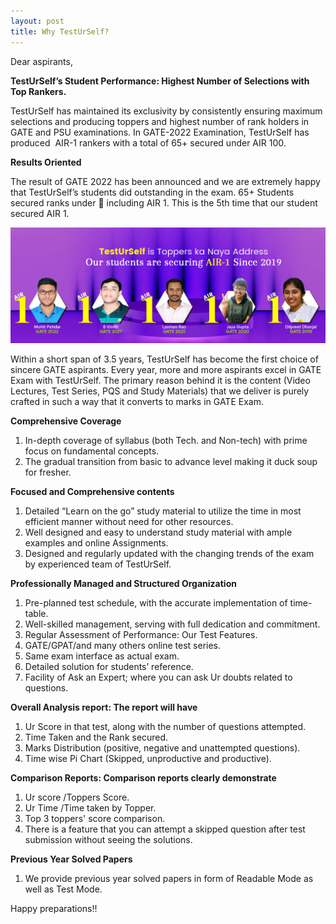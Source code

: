```yaml
---
layout: post
title: Why TestUrSelf? 
---
```

Dear aspirants,

**TestUrSelf’s Student Performance: Highest Number of Selections with Top Rankers.**

TestUrSelf has maintained its exclusivity by consistently ensuring maximum selections and producing toppers and highest number of rank holders in GATE and PSU examinations. In GATE-2022 Examination, TestUrSelf has produced  AIR-1 rankers with a total of 65+ secured under AIR 100.


**Results Oriented** 
	
The result of GATE 2022 has been announced and we are extremely happy that TestUrSelf’s students did outstanding in the exam. 65+ Students secured ranks under 💯 including AIR 1. This is the 5th time that our student secured AIR 1.

![image](/assets/images/13.png)

Within a short span of 3.5 years, TestUrSelf has become the first choice of sincere GATE aspirants. Every year, more and more aspirants excel in GATE Exam with TestUrSelf. The primary reason behind it is the content (Video Lectures, Test Series, PQS and Study Materials) that we deliver is purely crafted in such a way that it converts to marks in GATE Exam.

**Comprehensive Coverage**

1. In-depth coverage of syllabus (both Tech. and Non-tech) with prime focus on fundamental concepts.
2. The gradual transition from basic to advance level making it duck soup for fresher.

**Focused and Comprehensive contents**

1. Detailed “Learn on the go” study material to utilize the time in most efficient manner without need for other resources.
2. Well designed and easy to understand study material with ample examples and online Assignments.
3. Designed and regularly updated with the changing trends of the exam by experienced team of TestUrSelf.

**Professionally Managed and Structured Organization**

1. Pre-planned test schedule, with the accurate implementation of time-table.
2. Well-skilled management, serving with full dedication and commitment.
3. Regular Assessment of Performance: Our Test Features.
4. GATE/GPAT/and many others online test series.
5. Same exam interface as actual exam.
6. Detailed solution for students’ reference.
7. Facility of Ask an Expert; where you can ask Ur doubts related to questions.

**Overall Analysis report: The report will have**

1. Ur Score in that test, along with the number of questions attempted.
2. Time Taken and the Rank secured.
3. Marks Distribution (positive, negative and unattempted questions).
4. Time wise Pi Chart (Skipped, unproductive and productive).

**Comparison Reports: Comparison reports clearly demonstrate** 

1. Ur score /Toppers Score.
2. Ur Time /Time taken by Topper.
3. Top 3 toppers' score comparison.
4. There is a feature that you can attempt a skipped question after test submission without seeing the solutions.

**Previous Year Solved Papers**

1. We provide previous year solved papers in form of Readable Mode as well as Test Mode.

Happy preparations!!

